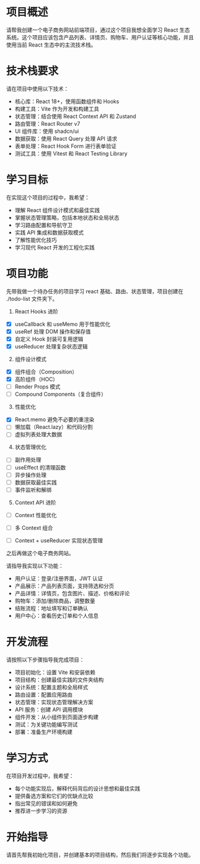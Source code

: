 
# 项目概述
请帮我创建一个电子商务网站前端项目，通过这个项目我想全面学习 React 生态系统。这个项目应该包含产品列表、详情页、购物车、用户认证等核心功能，并且使用当前 React 生态中的主流技术栈。

# 技术栈要求

请在项目中使用以下技术：

- 核心库：React 18+，使用函数组件和 Hooks
- 构建工具：Vite 作为开发和构建工具
- 状态管理：结合使用 React Context API 和 Zustand
- 路由管理：React Router v7
- UI 组件库：使用 shadcn/ui
- 数据获取：使用 React Query 处理 API 请求
- 表单处理：React Hook Form 进行表单验证
- 测试工具：使用 Vitest 和 React Testing Library

# 学习目标
在实现这个项目的过程中，我希望：

- 理解 React 组件设计模式和最佳实践
- 掌握状态管理策略，包括本地状态和全局状态
- 学习路由配置和导航守卫
- 实践 API 集成和数据获取模式
- 了解性能优化技巧
- 学习现代 React 开发的工程化实践

# 项目功能

先带我做一个待办任务的项目学习 react 基础、路由、状态管理，项目创建在 ./todo-list 文件夹下。

1. React Hooks 进阶
  - [x] useCallback 和 useMemo 用于性能优化
  - [x] useRef 处理 DOM 操作和保存值
  - [x] 自定义 Hook 封装可复用逻辑
  - [x] useReducer 处理复杂状态逻辑
2. 组件设计模式
  - [x] 组件组合（Composition）
  - [x] 高阶组件（HOC）
  - [ ] Render Props 模式
  - [ ] Compound Components（复合组件）
3. 性能优化
  - [x] React.memo 避免不必要的重渲染
  - [ ] 懒加载（React.lazy）和代码分割
  - [ ] 虚拟列表处理大数据
4. 状态管理优化
  - [ ] 副作用处理
  - [ ] useEffect 的清理函数
  - [ ] 异步操作处理
  - [ ] 数据获取最佳实践
  - [ ] 事件监听和解绑
5. Context API 进阶
  - [ ] Context 性能优化
  - [ ] 多 Context 组合
  - [ ] Context + useReducer 实现状态管理


之后再做这个电子商务网站。

请指导我实现以下功能：

- 用户认证：登录/注册界面，JWT 认证
- 产品展示：产品列表页面，支持筛选和分页
- 产品详情：详情页，包含图片、描述、价格和评论
- 购物车：添加/删除商品，调整数量
- 结账流程：地址填写和订单确认
- 用户中心：查看历史订单和个人信息

# 开发流程
请按照以下步骤指导我完成项目：

- 项目初始化：设置 Vite 和安装依赖
- 项目结构：创建最佳实践的文件夹结构
- 设计系统：配置主题和全局样式
- 路由设置：配置应用路由
- 状态管理：实现状态管理解决方案
- API 服务：创建 API 调用模块
- 组件开发：从小组件到页面逐步构建
- 测试：为关键功能编写测试
- 部署：准备生产环境构建

# 学习方式
在项目开发过程中，我希望：

- 每个功能实现后，解释代码背后的设计思想和最佳实践
- 提供备选方案和它们的优缺点比较
- 指出常见的错误和如何避免
- 推荐进一步学习的资源

# 开始指导
请首先帮我初始化项目，并创建基本的项目结构，然后我们将逐步实现各个功能。
